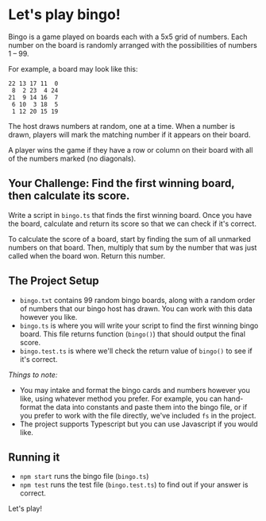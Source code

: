 # Let's play bingo!

Bingo is a game played on boards each with a 5x5 grid of numbers. Each number on the board is randomly arranged with the possibilities of numbers 1 – 99.

For example, a board may look like this:
```
22 13 17 11  0
 8  2 23  4 24
21  9 14 16  7
 6 10  3 18  5
 1 12 20 15 19
```

The host draws numbers at random, one at a time. When a number is drawn, players will mark the matching number if it appears on their board.

A player wins the game if they have a row or column on their board with all of the numbers marked (no diagonals).

## Your Challenge: Find the first winning board, then calculate its score.

Write a script in `bingo.ts` that finds the first winning board. Once you have the board, calculate and return its score so that we can check if it's correct.

To calculate the score of a board, start by finding the sum of all unmarked numbers on that board. Then, multiply that sum by the number that was just called when the board won. Return this number.

## The Project Setup

* `bingo.txt` contains 99 random bingo boards, along with a random order of numbers that our bingo host has drawn. You can work with this data however you like.
* `bingo.ts` is where you will write your script to find the first winning bingo board. This file returns function (`bingo()`) that should output the final score.
* `bingo.test.ts` is where we'll check the return value of `bingo()` to see if it's correct.

_Things to note:_
* You may intake and format the bingo cards and numbers however you like, using whatever method you prefer. For example, you can hand-format the data into constants and paste them into the bingo file, or if you prefer to work with the file directly, we've included `fs` in the project.
* The project supports Typescript but you can use Javascript if you would like.

## Running it

* `npm start` runs the bingo file (`bingo.ts`)
* `npm test` runs the test file (`bingo.test.ts`) to find out if your answer is correct.


Let's play!
